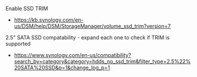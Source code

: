 Enable SSD TRIM
- https://kb.synology.com/en-us/DSM/help/DSM/StorageManager/volume_ssd_trim?version=7
 
2.5" SATA SSD compatability - expand each one to check if TRIM is supported
- https://www.synology.com/en-us/compatibility?search_by=category&category=hdds_no_ssd_trim&filter_type=2.5%22%20SATA%20SSD&p=1&change_log_p=1
